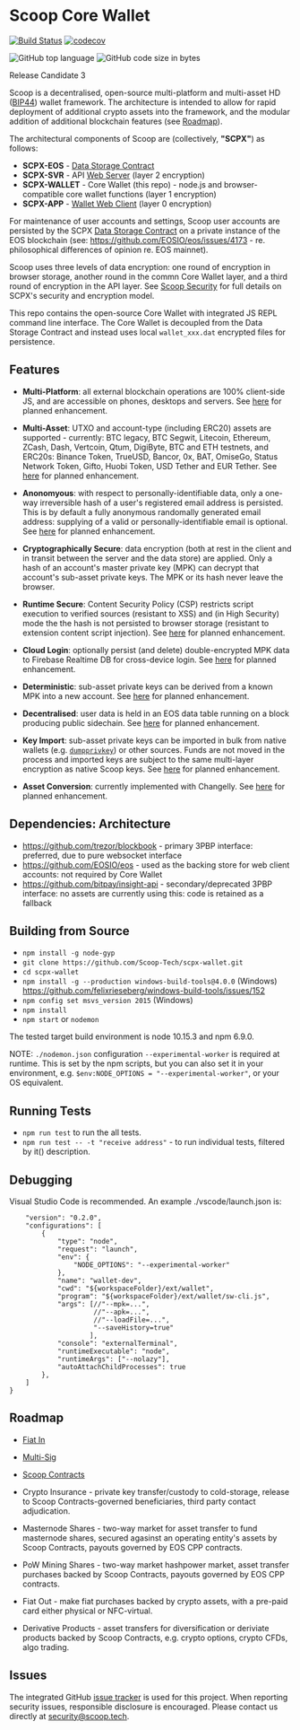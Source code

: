 # Scoop Core Wallet 

[![Build Status](https://travis-ci.com/Scoop-Tech/scpx-wallet.svg?branch=master)](https://travis-ci.com/Scoop-Tech/scpx-wallet)
[![codecov](https://codecov.io/gh/Scoop-Tech/scpx-wallet/branch/master/graph/badge.svg)](https://codecov.io/gh/Scoop-Tech/scpx-wallet)

![GitHub top language](https://img.shields.io/github/languages/top/Scoop-Tech/scpx-wallet.svg)
![GitHub code size in bytes](https://img.shields.io/github/languages/code-size/Scoop-Tech/scpx-wallet.svg)

Release Candidate 3

Scoop is a decentralised, open-source multi-platform and multi-asset HD ([BIP44](https://github.com/bitcoin/bips/blob/master/bip-0044.mediawiki)) wallet framework. The architecture is intended to allow for rapid deployment of additional crypto assets into the framework, and the modular addition of additional blockchain features (see [Roadmap](./ROADMAP.md)).

The architectural components of Scoop are (collectively, **"SCPX"**) as follows:

  * **SCPX-EOS** - [Data Storage Contract](https://github.com/Scoop-Tech/scpx-eos)
  * **SCPX-SVR** - API [Web Server](https://github.com/Scoop-Tech/scpx-svr) (layer 2 encryption)
  * **SCPX-WALLET** - Core Wallet (this repo) - node.js and browser-compatible core wallet functions (layer 1 encryption)
  * **SCPX-APP** - [Wallet Web Client](https://x.scoop.tech) (layer 0 encryption)
 
For maintenance of user accounts and settings, Scoop user accounts are persisted by the SCPX [Data Storage Contract](https://github.com/Scoop-Tech/scpx-eos) on a private instance of the EOS blockchain (see: https://github.com/EOSIO/eos/issues/4173 - re. philosophical differences of opinion re. EOS mainnet).

Scoop uses three levels of data encryption: one round of encryption in browser storage, another round in the commn Core Wallet layer, and a third round of encryption in the API layer. See [Scoop Security](https://github.com/Scoop-Tech/scpx-svr/blob/master/sec.md) for full details on SCPX's security and encryption model.

This repo contains the open-source Core Wallet with integrated JS REPL command line interface. The Core Wallet is decoupled from the Data Storage Contract and instead uses local ```wallet_xxx.dat``` encrypted files for persistence.

## Features

  * **Multi-Platform**: all external blockchain operations are 100% client-side JS, and are accessible on phones, desktops and servers. See [here](https://github.com/Scoop-Tech/scpx-wallet/issues/3) for planned enhancement.

  * **Multi-Asset**: UTXO and account-type (including ERC20) assets are supported - currently: BTC legacy, BTC Segwit, Litecoin, Ethereum, ZCash, Dash, Vertcoin, Qtum, DigiByte, BTC and ETH testnets, and ERC20s: Binance Token, TrueUSD, Bancor, 0x, BAT, OmiseGo, Status Network Token, Gifto, Huobi Token, USD Tether and EUR Tether. See [here](https://github.com/Scoop-Tech/scpx-wallet/issues/10) for planned enhancement.

  * **Anonomyous**: with respect to personally-identifiable data, only a one-way irreversible hash of a user's registered email address is persisted. This is by default a fully anonymous randomally generated email address: supplying of a valid or personally-identifiable email is optional. See [here](https://github.com/Scoop-Tech/scpx-wallet/issues/11) for planned enhancement.
    
  * **Cryptographically Secure**: data encryption (both at rest in the client and in transit between the server and the data store) are applied. Only a hash of an account's master private key (MPK) can decrypt that account's sub-asset private keys. The MPK or its hash never leave the browser. 
  
  * **Runtime Secure**: Content Security Policy (CSP) restricts script execution to verified sources (resistant to XSS) and (in High Security) mode the the hash is not persisted to browser storage (resistant to extension content script injection). See [here](https://github.com/Scoop-Tech/scpx-wallet/issues/5) for planned enhancement.

  * **Cloud Login**: optionally persist (and delete) double-encrypted MPK data to Firebase Realtime DB for cross-device login. See [here](https://github.com/Scoop-Tech/scpx-wallet/issues/9) for planned enhancement.

  * **Deterministic**: sub-asset private keys can be derived from a known MPK into a new account. See [here](https://github.com/Scoop-Tech/scpx-wallet/issues/2) for planned enhancement.

  * **Decentralised**: user data is held in an EOS data table running on a block producing public sidechain. See [here](https://github.com/Scoop-Tech/scpx-wallet/issues/1) for planned enhancement.

  * **Key Import**: sub-asset private keys can be imported in bulk from native wallets (e.g. [`dumpprivkey`](https://bitcoincore.org/en/doc/0.16.0/rpc/wallet/dumpprivkey/)) or other sources. Funds are not moved in the process and imported keys are subject to the same multi-layer encryption as native Scoop keys. See [here](https://github.com/Scoop-Tech/scpx-wallet/issues/6) for planned enhancement.

  * **Asset Conversion**: currently implemented with Changelly. See [here](https://github.com/Scoop-Tech/scpx-wallet/issues/8) for planned enhancement.

## Dependencies: Architecture 

  * https://github.com/trezor/blockbook - primary 3PBP interface: preferred, due to pure websocket interface
  * https://github.com/EOSIO/eos - used as the backing store for web client accounts: not required by Core Wallet
  * https://github.com/bitpay/insight-api - secondary/deprecated 3PBP interface: no assets are currently using this: code is retained as a fallback

## Building from Source

  * ```npm install -g node-gyp```
  * ```git clone https://github.com/Scoop-Tech/scpx-wallet.git```
  * ```cd scpx-wallet```
  * ```npm install -g --production windows-build-tools@4.0.0``` (Windows) https://github.com/felixrieseberg/windows-build-tools/issues/152
  * ```npm config set msvs_version 2015``` (Windows)
  * ```npm install```
  * ```npm start``` or ```nodemon```

The tested target build environment is node 10.15.3 and npm 6.9.0.

NOTE: ```./nodemon.json``` configuration ```--experimental-worker``` is required at runtime. This is set by the npm scripts, but you can also set it in your environment, e.g. ```$env:NODE_OPTIONS = "--experimental-worker"```, or your OS equivalent.

## Running Tests

  * ```npm run test``` to run the all tests.
  * ```npm run test -- -t "receive address"``` - to run individual tests, filtered by it() description.

## Debugging

Visual Studio Code is recommended. An example ./vscode/launch.json is: 

```{
    "version": "0.2.0",
    "configurations": [
        {
            "type": "node",
            "request": "launch",
            "env": {
                "NODE_OPTIONS": "--experimental-worker"
            },
            "name": "wallet-dev",
            "cwd": "${workspaceFolder}/ext/wallet",
            "program": "${workspaceFolder}/ext/wallet/sw-cli.js",
            "args": [//"--mpk=...", 
                     //"--apk=...",
                     //"--loadFile=...",
                     "--saveHistory=true"
                    ],
            "console": "externalTerminal",
            "runtimeExecutable": "node",
            "runtimeArgs": ["--nolazy"],
            "autoAttachChildProcesses": true
        },
    ]
}
```

## Roadmap

  * [Fiat In](https://github.com/Scoop-Tech/scpx-wallet/issues/15)
  
  * [Multi-Sig](https://github.com/Scoop-Tech/scpx-wallet/issues/12)
  * [Scoop Contracts](https://github.com/Scoop-Tech/scpx-wallet/issues/14)

  * Crypto Insurance - private key transfer/custody to cold-storage, release to Scoop Contracts-governed beneficiaries, third party contact adjudication.
  * Masternode Shares - two-way market for asset transfer to fund masternode shares, secured agasinst an operating entity's assets by Scoop Contracts, payouts governed by EOS CPP contracts.
  * PoW Mining Shares - two-way market hashpower market, asset transfer purchases backed by Scoop Contracts, payouts governed by EOS CPP contracts.
  * Fiat Out - make fiat purchases backed by crypto assets, with a pre-paid card either physical or NFC-virtual.
  * Derivative Products - asset transfers for diversification or deriviate products backed by Scoop Contracts, e.g. crypto options, crypto CFDs, algo trading.

## Issues

The integrated GitHub [issue tracker](https://github.com/Scoop-Tech/scpx-wallet/issues) is used for this project. When reporting security issues, responsible disclosure is encouraged. Please contact us directly at security@scoop.tech.



